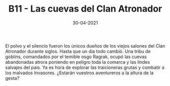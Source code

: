 ﻿---
title: B11 - Las cuevas del Clan Atronador
summary: Esta es una aventura introductoria, perfecta para iniciar a jovenes jugadores y niños, con un formato clasico y sencillo emula las antiguas aventuras de antaño.
authors:
  - Manuel Prieto Serrato
date: 30-04-2021
type: post
categories:
- Clásicos de la Marca
- Línea B
tags:
- Iniciación
- Dungeon
minlevels: "1"
maxlevels: "2"
prices: 7,50€
session: "2"
mincharacters: "4"
maxcharacters: "5"
eval: oficial
cover: "b11-las-cuevas-del-clan-atronador.jpg"
download: "b11-las-cuevas-del-clan-atronador.pdf"
moreinfo: "https://tesorosdelamarca.com/producto/las-cuevas-del-clan-atronador/"
license: "OGL"
draft: false

---

El polvo y el silencio fueron los únicos dueños de los viejos salones del Clan Atronador durante siglos. Hasta que un día todo cambió. Una tribu de goblins, comandados por el temible osgo Ragrak, ocupó las cuevas abandonadas atrora poniendo en peligro toda la comarca y las lindes salvajes del pais. Ya es hora de explorar las traicioneras grutas y combatir a los malvados Invasores. ¿Estarán vuestros aventureros a la altura de la gesta?

